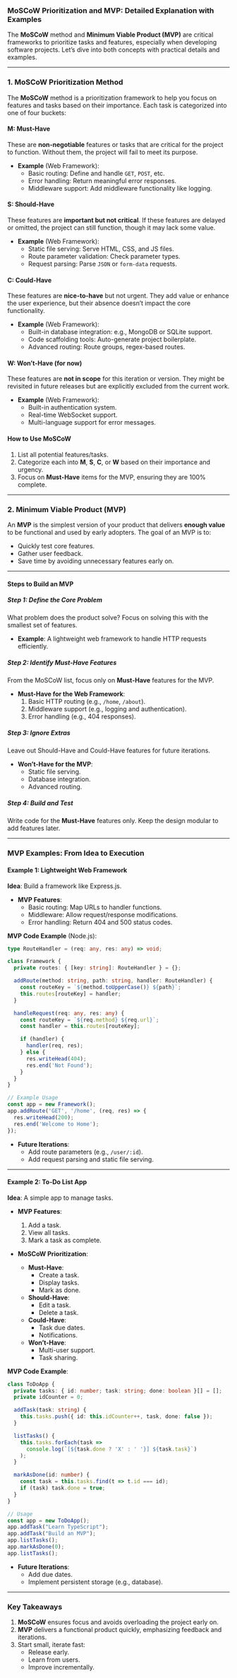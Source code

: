 ### MoSCoW Prioritization and MVP: Detailed Explanation with Examples

The **MoSCoW** method and **Minimum Viable Product (MVP)** are critical frameworks to prioritize tasks and features, especially when developing software projects. Let’s dive into both concepts with practical details and examples.

---

### 1. **MoSCoW Prioritization Method**

The **MoSCoW** method is a prioritization framework to help you focus on features and tasks based on their importance. Each task is categorized into one of four buckets:

#### **M: Must-Have**
These are **non-negotiable** features or tasks that are critical for the project to function. Without them, the project will fail to meet its purpose.

- **Example** (Web Framework):
  - Basic routing: Define and handle `GET`, `POST`, etc.
  - Error handling: Return meaningful error responses.
  - Middleware support: Add middleware functionality like logging.

#### **S: Should-Have**
These features are **important but not critical**. If these features are delayed or omitted, the project can still function, though it may lack some value.

- **Example** (Web Framework):
  - Static file serving: Serve HTML, CSS, and JS files.
  - Route parameter validation: Check parameter types.
  - Request parsing: Parse `JSON` or `form-data` requests.

#### **C: Could-Have**
These features are **nice-to-have** but not urgent. They add value or enhance the user experience, but their absence doesn’t impact the core functionality.

- **Example** (Web Framework):
  - Built-in database integration: e.g., MongoDB or SQLite support.
  - Code scaffolding tools: Auto-generate project boilerplate.
  - Advanced routing: Route groups, regex-based routes.

#### **W: Won’t-Have (for now)**
These features are **not in scope** for this iteration or version. They might be revisited in future releases but are explicitly excluded from the current work.

- **Example** (Web Framework):
  - Built-in authentication system.
  - Real-time WebSocket support.
  - Multi-language support for error messages.

#### **How to Use MoSCoW**
1. List all potential features/tasks.
2. Categorize each into **M**, **S**, **C**, or **W** based on their importance and urgency.
3. Focus on **Must-Have** items for the MVP, ensuring they are 100% complete.

---

### 2. **Minimum Viable Product (MVP)**

An **MVP** is the simplest version of your product that delivers **enough value** to be functional and used by early adopters. The goal of an MVP is to:
- Quickly test core features.
- Gather user feedback.
- Save time by avoiding unnecessary features early on.

---

#### Steps to Build an MVP

##### **Step 1: Define the Core Problem**
What problem does the product solve? Focus on solving this with the smallest set of features.

- **Example**: A lightweight web framework to handle HTTP requests efficiently.

##### **Step 2: Identify Must-Have Features**
From the MoSCoW list, focus only on **Must-Have** features for the MVP.

- **Must-Have for the Web Framework**:
  1. Basic HTTP routing (e.g., `/home`, `/about`).
  2. Middleware support (e.g., logging and authentication).
  3. Error handling (e.g., 404 responses).

##### **Step 3: Ignore Extras**
Leave out Should-Have and Could-Have features for future iterations.

- **Won’t-Have for the MVP**:
  - Static file serving.
  - Database integration.
  - Advanced routing.

##### **Step 4: Build and Test**
Write code for the **Must-Have** features only. Keep the design modular to add features later.

---

### MVP Examples: From Idea to Execution

#### **Example 1: Lightweight Web Framework**
**Idea**: Build a framework like Express.js.

- **MVP Features**:
  - Basic routing: Map URLs to handler functions.
  - Middleware: Allow request/response modifications.
  - Error handling: Return 404 and 500 status codes.

**MVP Code Example** (Node.js):
```typescript
type RouteHandler = (req: any, res: any) => void;

class Framework {
  private routes: { [key: string]: RouteHandler } = {};

  addRoute(method: string, path: string, handler: RouteHandler) {
    const routeKey = `${method.toUpperCase()} ${path}`;
    this.routes[routeKey] = handler;
  }

  handleRequest(req: any, res: any) {
    const routeKey = `${req.method} ${req.url}`;
    const handler = this.routes[routeKey];

    if (handler) {
      handler(req, res);
    } else {
      res.writeHead(404);
      res.end('Not Found');
    }
  }
}

// Example Usage
const app = new Framework();
app.addRoute('GET', '/home', (req, res) => {
  res.writeHead(200);
  res.end('Welcome to Home');
});
```

- **Future Iterations**:
  - Add route parameters (e.g., `/user/:id`).
  - Add request parsing and static file serving.

---

#### **Example 2: To-Do List App**
**Idea**: A simple app to manage tasks.

- **MVP Features**:
  1. Add a task.
  2. View all tasks.
  3. Mark a task as complete.

- **MoSCoW Prioritization**:
  - **Must-Have**:
    - Create a task.
    - Display tasks.
    - Mark as done.
  - **Should-Have**:
    - Edit a task.
    - Delete a task.
  - **Could-Have**:
    - Task due dates.
    - Notifications.
  - **Won’t-Have**:
    - Multi-user support.
    - Task sharing.

**MVP Code Example**:
```typescript
class ToDoApp {
  private tasks: { id: number; task: string; done: boolean }[] = [];
  private idCounter = 0;

  addTask(task: string) {
    this.tasks.push({ id: this.idCounter++, task, done: false });
  }

  listTasks() {
    this.tasks.forEach(task =>
      console.log(`[${task.done ? 'X' : ' '}] ${task.task}`)
    );
  }

  markAsDone(id: number) {
    const task = this.tasks.find(t => t.id === id);
    if (task) task.done = true;
  }
}

// Usage
const app = new ToDoApp();
app.addTask("Learn TypeScript");
app.addTask("Build an MVP");
app.listTasks();
app.markAsDone(0);
app.listTasks();
```

- **Future Iterations**:
  - Add due dates.
  - Implement persistent storage (e.g., database).

---

### Key Takeaways

1. **MoSCoW** ensures focus and avoids overloading the project early on.
2. **MVP** delivers a functional product quickly, emphasizing feedback and iterations.
3. Start small, iterate fast:
   - Release early.
   - Learn from users.
   - Improve incrementally.
